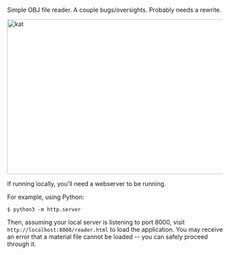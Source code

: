 Simple OBJ file reader.  A couple bugs/oversights.  Probably needs a rewrite.

<img src="https://puu.sh/Ccbmi/be0e520afd.gif" width=640 height=362 alt="kat">

If running locally, you'll need a webserver to be running.

For example, using Python:

```
$ python3 -m http.server
```

Then, assuming your local server is listening to port 8000, visit `http://localhost:8000/reader.html` to load the application.  You may receive an error that a material file cannot be loaded -- you can safely proceed through it.
